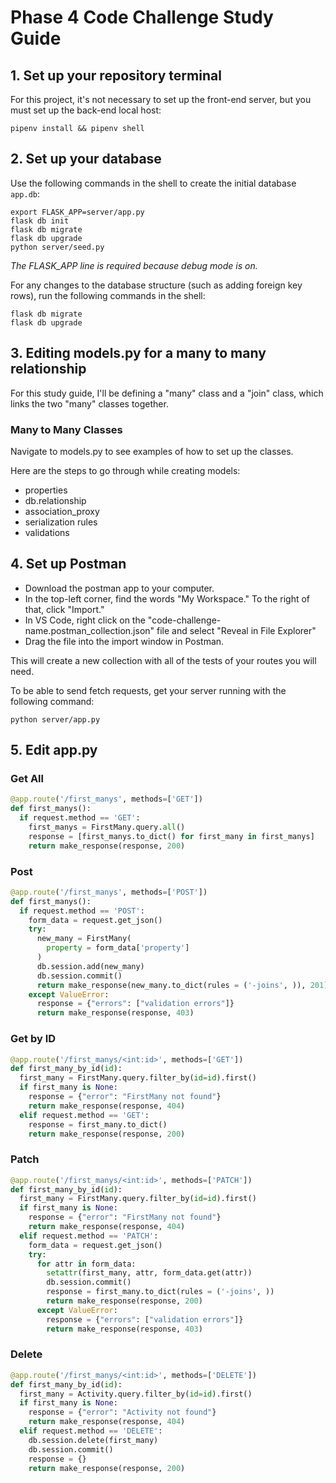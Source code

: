 # Phase 4 Code Challenge Study Guide
## 1. Set up your repository terminal
For this project, it's not necessary to set up the front-end server, but you must set up the back-end local host:

```console
pipenv install && pipenv shell
```

## 2. Set up your database
Use the following commands in the shell to create the initial database `app.db`: 

```console
export FLASK_APP=server/app.py
flask db init
flask db migrate
flask db upgrade
python server/seed.py
```
*The FLASK_APP line is required because debug mode is on.*

For any changes to the database structure (such as adding foreign key rows), run the following commands in the shell:

```console
flask db migrate
flask db upgrade
```

## 3. Editing models.py for a many to many relationship
For this study guide, I'll be defining a "many" class and a "join" class, which links the two "many" classes together.

### Many to Many Classes
Navigate to models.py to see examples of how to set up the classes.

Here are the steps to go through while creating models:
- properties
- db.relationship
- association_proxy
- serialization rules
- validations

## 4. Set up Postman
- Download the postman app to your computer.
- In the top-left corner, find the words "My Workspace." To the right of that, click "Import."
- In VS Code, right click on the "code-challenge-name.postman_collection.json" file and select "Reveal in File Explorer"
- Drag the file into the import window in Postman.

This will create a new collection with all of the tests of your routes you will need.

To be able to send fetch requests, get your server running with the following command:
```console
python server/app.py
```

## 5. Edit app.py
### Get All
```python
@app.route('/first_manys', methods=['GET'])
def first_manys():
  if request.method == 'GET':
    first_manys = FirstMany.query.all()
    response = [first_manys.to_dict() for first_many in first_manys]
    return make_response(response, 200)
```
### Post
```python
@app.route('/first_manys', methods=['POST'])
def first_manys():
  if request.method == 'POST':
    form_data = request.get_json()
    try:
      new_many = FirstMany(
        property = form_data['property']
      )
      db.session.add(new_many)
      db.session.commit()
      return make_response(new_many.to_dict(rules = ('-joins', )), 201)
    except ValueError:
      response = {"errors": ["validation errors"]}
      return make_response(response, 403)
```
### Get by ID
```python
@app.route('/first_manys/<int:id>', methods=['GET'])
def first_many_by_id(id):
  first_many = FirstMany.query.filter_by(id=id).first()
  if first_many is None:
    response = {"error": "FirstMany not found"}
    return make_response(response, 404)
  elif request.method == 'GET':
    response = first_many.to_dict()
    return make_response(response, 200)
```
### Patch
```python
@app.route('/first_manys/<int:id>', methods=['PATCH'])
def first_many_by_id(id):
  first_many = FirstMany.query.filter_by(id=id).first()
  if first_many is None:
    response = {"error": "FirstMany not found"}
    return make_response(response, 404)
  elif request.method == 'PATCH':
    form_data = request.get_json()
    try:
      for attr in form_data:
        setattr(first_many, attr, form_data.get(attr))
        db.session.commit()
        response = first_many.to_dict(rules = ('-joins', ))
        return make_response(response, 200)
      except ValueError:
        response = {"errors": ["validation errors"]}
        return make_response(response, 403)
```
### Delete
```python
@app.route('/first_manys/<int:id>', methods=['DELETE'])
def first_many_by_id(id):
  first_many = Activity.query.filter_by(id=id).first()
  if first_many is None:
    response = {"error": "Activity not found"}
    return make_response(response, 404)
  elif request.method == 'DELETE':
    db.session.delete(first_many)
    db.session.commit()
    response = {}
    return make_response(response, 200)
```